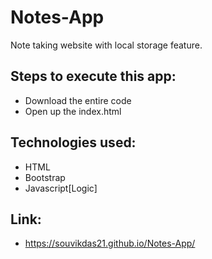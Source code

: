 # Notes-App
Note taking website with local storage feature.
## Steps to execute this app:
* Download the entire code
* Open up the index.html
## Technologies used:
* HTML
* Bootstrap
* Javascript[Logic]
## Link:
* https://souvikdas21.github.io/Notes-App/
